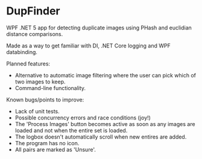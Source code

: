 # DupFinder
WPF .NET 5 app for detecting duplicate images using PHash and euclidian distance comparisons.

Made as a way to get familiar with DI, .NET Core logging and WPF databinding. 

Planned features:
* Alternative to automatic image filtering where the user can pick which of two images to keep.
* Command-line functionality.

Known bugs/points to improve:
* Lack of unit tests.
* Possible concurrency errors and race conditions (joy!)
* The 'Process Images' button becomes active as soon as any images are loaded and not when the entire set is loaded.
* The logbox doesn't automatically scroll when new entires are added.
* The program has no icon.
* All pairs are marked as 'Unsure'.
